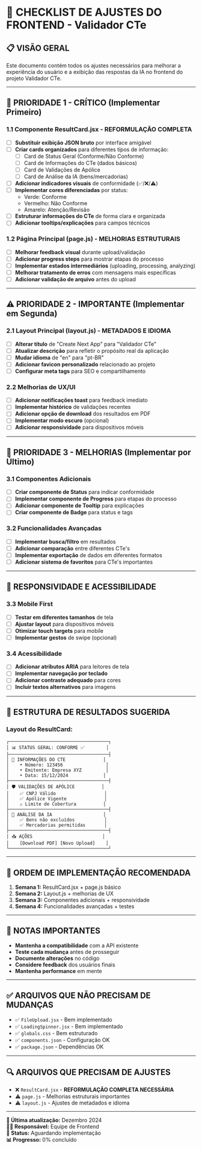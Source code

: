 # 🚀 CHECKLIST DE AJUSTES DO FRONTEND - Validador CTe

## 📋 **VISÃO GERAL**

Este documento contém todos os ajustes necessários para melhorar a experiência do usuário e a exibição das respostas da IA no frontend do projeto Validador CTe.

---

## 🚨 **PRIORIDADE 1 - CRÍTICO (Implementar Primeiro)**

### **1.1 Componente ResultCard.jsx - REFORMULAÇÃO COMPLETA**

- [ ] **Substituir exibição JSON bruto** por interface amigável
- [ ] **Criar cards organizados** para diferentes tipos de informação:
  - [ ] Card de Status Geral (Conforme/Não Conforme)
  - [ ] Card de Informações do CTe (dados básicos)
  - [ ] Card de Validações de Apólice
  - [ ] Card de Análise da IA (bens/mercadorias)
- [ ] **Adicionar indicadores visuais** de conformidade (✅/❌/⚠️)
- [ ] **Implementar cores diferenciadas** por status:
  - Verde: Conforme
  - Vermelho: Não Conforme
  - Amarelo: Atenção/Revisão
- [ ] **Estruturar informações do CTe** de forma clara e organizada
- [ ] **Adicionar tooltips/explicações** para campos técnicos

### **1.2 Página Principal (page.js) - MELHORIAS ESTRUTURAIS**

- [ ] **Melhorar feedback visual** durante upload/validação
- [ ] **Adicionar progress steps** para mostrar etapas do processo
- [ ] **Implementar estados intermediários** (uploading, processing, analyzing)
- [ ] **Melhorar tratamento de erros** com mensagens mais específicas
- [ ] **Adicionar validação de arquivo** antes do upload

---

## ⚠️ **PRIORIDADE 2 - IMPORTANTE (Implementar em Segunda)**

### **2.1 Layout Principal (layout.js) - METADADOS E IDIOMA**

- [ ] **Alterar título** de "Create Next App" para "Validador CTe"
- [ ] **Atualizar descrição** para refletir o propósito real da aplicação
- [ ] **Mudar idioma** de "en" para "pt-BR"
- [ ] **Adicionar favicon personalizado** relacionado ao projeto
- [ ] **Configurar meta tags** para SEO e compartilhamento

### **2.2 Melhorias de UX/UI**

- [ ] **Adicionar notificações toast** para feedback imediato
- [ ] **Implementar histórico** de validações recentes
- [ ] **Adicionar opção de download** dos resultados em PDF
- [ ] **Implementar modo escuro** (opcional)
- [ ] **Adicionar responsividade** para dispositivos móveis

---

## 🔧 **PRIORIDADE 3 - MELHORIAS (Implementar por Último)**

### **3.1 Componentes Adicionais**

- [ ] **Criar componente de Status** para indicar conformidade
- [ ] **Implementar componente de Progress** para etapas do processo
- [ ] **Adicionar componente de Tooltip** para explicações
- [ ] **Criar componente de Badge** para status e tags

### **3.2 Funcionalidades Avançadas**

- [ ] **Implementar busca/filtro** em resultados
- [ ] **Adicionar comparação** entre diferentes CTe's
- [ ] **Implementar exportação** de dados em diferentes formatos
- [ ] **Adicionar sistema de favoritos** para CTe's importantes

---

## 📱 **RESPONSIVIDADE E ACESSIBILIDADE**

### **3.3 Mobile First**

- [ ] **Testar em diferentes tamanhos** de tela
- [ ] **Ajustar layout** para dispositivos móveis
- [ ] **Otimizar touch targets** para mobile
- [ ] **Implementar gestos** de swipe (opcional)

### **3.4 Acessibilidade**

- [ ] **Adicionar atributos ARIA** para leitores de tela
- [ ] **Implementar navegação por teclado**
- [ ] **Adicionar contraste adequado** para cores
- [ ] **Incluir textos alternativos** para imagens

---

## 🎨 **ESTRUTURA DE RESULTADOS SUGERIDA**

### **Layout do ResultCard:**

```
┌─────────────────────────────────────┐
│ 📊 STATUS GERAL: CONFORME ✅        │
├─────────────────────────────────────┤
│ 📄 INFORMAÇÕES DO CTE              │
│    • Número: 123456                │
│    • Emitente: Empresa XYZ         │
│    • Data: 15/12/2024             │
├─────────────────────────────────────┤
│ 🛡️ VALIDAÇÕES DE APÓLICE          │
│    ✅ CNPJ Válido                  │
│    ✅ Apólice Vigente              │
│    ⚠️ Limite de Cobertura          │
├─────────────────────────────────────┤
│ 🤖 ANÁLISE DA IA                   │
│    ✅ Bens não excluídos           │
│    ✅ Mercadorias permitidas       │
├─────────────────────────────────────┤
│ 📥 AÇÕES                          │
│    [Download PDF] [Novo Upload]    │
└─────────────────────────────────────┘
```

---

## 🚀 **ORDEM DE IMPLEMENTAÇÃO RECOMENDADA**

1. **Semana 1:** ResultCard.jsx + page.js básico
2. **Semana 2:** Layout.js + melhorias de UX
3. **Semana 3:** Componentes adicionais + responsividade
4. **Semana 4:** Funcionalidades avançadas + testes

---

## 📝 **NOTAS IMPORTANTES**

- **Mantenha a compatibilidade** com a API existente
- **Teste cada mudança** antes de prosseguir
- **Documente alterações** no código
- **Considere feedback** dos usuários finais
- **Mantenha performance** em mente

---

## ✅ **ARQUIVOS QUE NÃO PRECISAM DE MUDANÇAS**

- ✅ `FileUpload.jsx` - Bem implementado
- ✅ `LoadingSpinner.jsx` - Bem implementado
- ✅ `globals.css` - Bem estruturado
- ✅ `components.json` - Configuração OK
- ✅ `package.json` - Dependências OK

---

## 🔍 **ARQUIVOS QUE PRECISAM DE AJUSTES**

- ❌ `ResultCard.jsx` - **REFORMULAÇÃO COMPLETA NECESSÁRIA**
- ⚠️ `page.js` - Melhorias estruturais importantes
- ⚠️ `layout.js` - Ajustes de metadados e idioma

---

**📅 Última atualização:** Dezembro 2024  
**👨‍💻 Responsável:** Equipe de Frontend  
**🎯 Status:** Aguardando implementação  
**📊 Progresso:** 0% concluído
